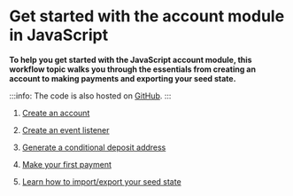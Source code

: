 # Get started with the account module in JavaScript

**To help you get started with the JavaScript account module, this workflow topic walks you through the essentials from creating an account to making payments and exporting your seed state.**

:::info:
The code is also hosted on [GitHub](https://github.com/iota-community/account-module).
:::

1. [Create an account](../js/create-account.md)

2. [Create an event listener](../js/listen-to-events.md)

3. [Generate a conditional deposit address](../js/generate-cda.md)

3. [Make your first payment](../js/make-payment.md)

4. [Learn how to import/export your seed state](../js/export-seed-state.md)
